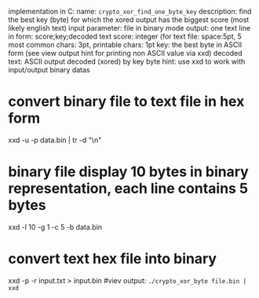 implementation in C:
name: `crypto_xor_find_one_byte_key`
description: find the best key (byte) for which the xored output has the biggest score (most likely english text)
input parameter: file in binary mode
output: one text line in form: score;key;decoded text
score: integer (for text file: space:5pt, 5 most common chars: 3pt, printable chars: 1pt
key: the best byte in ASCII form (see view output hint for printing non ASCII value via xxd)
decoded text: ASCII output decoded (xored) by key byte
hint: use xxd to work with input/output binary datas
# convert binary file to text file in hex form
xxd -u -p data.bin | tr -d "\n"
# binary file display 10 bytes in binary representation, each line contains 5 bytes
xxd  -l 10 -g 1 -c 5 -b data.bin
# convert text hex file into binary
xxd -p -r input.txt > input.bin
#viev output:
`./crypto_xor_byte file.bin | xxd`
